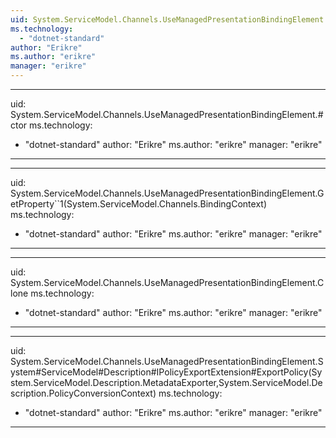 ```yaml
---
uid: System.ServiceModel.Channels.UseManagedPresentationBindingElement
ms.technology: 
  - "dotnet-standard"
author: "Erikre"
ms.author: "erikre"
manager: "erikre"
---
```


---
uid: System.ServiceModel.Channels.UseManagedPresentationBindingElement.#ctor
ms.technology: 
  - "dotnet-standard"
author: "Erikre"
ms.author: "erikre"
manager: "erikre"
---

---
uid: System.ServiceModel.Channels.UseManagedPresentationBindingElement.GetProperty``1(System.ServiceModel.Channels.BindingContext)
ms.technology: 
  - "dotnet-standard"
author: "Erikre"
ms.author: "erikre"
manager: "erikre"
---

---
uid: System.ServiceModel.Channels.UseManagedPresentationBindingElement.Clone
ms.technology: 
  - "dotnet-standard"
author: "Erikre"
ms.author: "erikre"
manager: "erikre"
---

---
uid: System.ServiceModel.Channels.UseManagedPresentationBindingElement.System#ServiceModel#Description#IPolicyExportExtension#ExportPolicy(System.ServiceModel.Description.MetadataExporter,System.ServiceModel.Description.PolicyConversionContext)
ms.technology: 
  - "dotnet-standard"
author: "Erikre"
ms.author: "erikre"
manager: "erikre"
---
